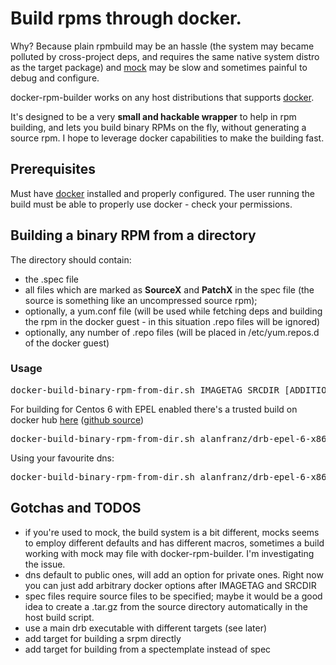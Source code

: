 # Build rpms through docker.

Why? Because plain rpmbuild may be an hassle (the system may became polluted by cross-project deps, and requires the same native system distro as the target package) and [mock](https://fedoraproject.org/wiki/Projects/Mock) may be slow and sometimes painful to debug and configure.

docker-rpm-builder works on any host distributions that supports [docker](https://www.docker.com/).

It's designed to be a very **small and hackable wrapper** to help in rpm building, and lets you build binary RPMs on the fly, without generating a source rpm. I hope to leverage docker capabilities to make the building fast.


## Prerequisites

Must have [docker](https://www.docker.com/) installed and properly configured. The user running the build must be able to properly use docker - check your permissions.

## Building a binary RPM from a directory

The directory should contain:
* the .spec file
* all files which are marked as **SourceX** and **PatchX** in the spec file (the source is something like an uncompressed source rpm);
* optionally, a yum.conf file (will be used while fetching deps and building the rpm in the docker guest - in this situation .repo files will be ignored)
* optionally, any number of .repo files (will be placed in /etc/yum.repos.d of the docker guest)

### Usage

<pre>
docker-build-binary-rpm-from-dir.sh IMAGETAG SRCDIR [ADDITIONAL_DOCKER_OPTIONS]
</pre>

For building for Centos 6 with EPEL enabled there's a trusted build on docker hub [here](https://registry.hub.docker.com/u/alanfranz/drb-epel-6-x86-64/) ([github source](https://github.com/alanfranz/docker-rpm-builder-configurations))

<pre>
docker-build-binary-rpm-from-dir.sh alanfranz/drb-epel-6-x86-64:latest FULL_PATH_TO_SRC_DIR
</pre>

Using your favourite dns:

<pre>
docker-build-binary-rpm-from-dir.sh alanfranz/drb-epel-6-x86-64:latest FULL_PATH_TO_SRC_DIR --dns=192.168.1.1
</pre>

## Gotchas and TODOS
* if you're used to mock, the build system is a bit different, mocks seems to employ different defaults and has different macros, sometimes a build working with mock may file with docker-rpm-builder. I'm investigating the issue.
* dns default to public ones, will add an option for private ones. Right now you can just add arbitrary docker options after IMAGETAG and SRCDIR
* spec files require source files to be specified; maybe it would be a good idea to create a .tar.gz from the source directory automatically in the host build script.
* use a main drb executable with different targets (see later)
* add target for building a srpm directly
* add target for building from a spectemplate instead of spec


